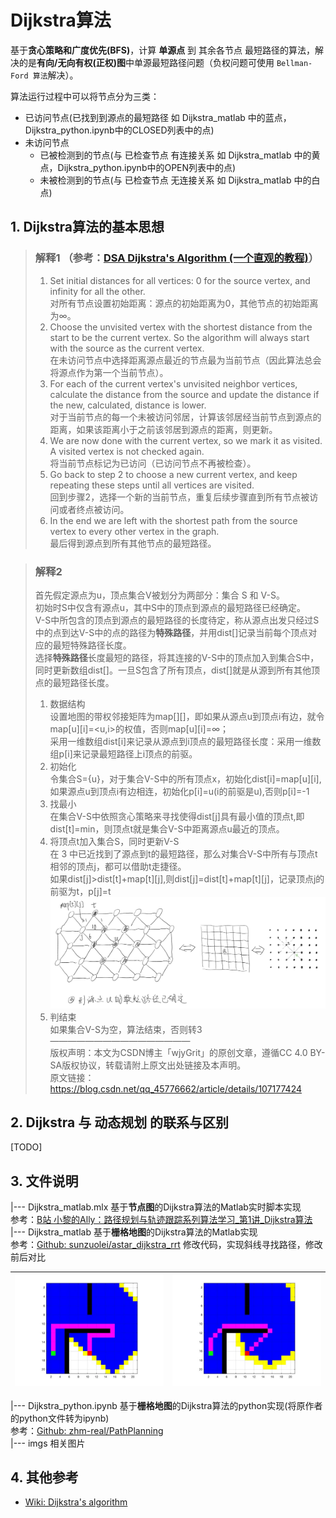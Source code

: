 # Dijkstra算法

基于**贪心策略和广度优先(BFS)**，计算 **单源点** 到 其余各节点 最短路径的算法，解决的是**有向/无向有权(正权)图**中单源最短路径问题（负权问题可使用 `Bellman-Ford 算法`解决）。  

算法运行过程中可以将节点分为三类：  
- 已访问节点(已找到到源点的最短路径 如 Dijkstra_matlab 中的蓝点，Dijkstra_python.ipynb中的CLOSED列表中的点)
- 未访问节点
  - 已被检测到的节点(与 已检查节点 有连接关系 如 Dijkstra_matlab 中的黄点，Dijkstra_python.ipynb中的OPEN列表中的点)
  - 未被检测到的节点(与 已检查节点 无连接关系 如 Dijkstra_matlab 中的白点)

## 1. Dijkstra算法的基本思想  
> ### 解释1 （参考：[DSA Dijkstra's Algorithm (一个直观的教程)](https://www.w3schools.com/dsa/dsa_algo_graphs_dijkstra.php)）
> 1. Set initial distances for all vertices: 0 for the source vertex, and infinity for all the other.  
> 对所有节点设置初始距离：源点的初始距离为0，其他节点的初始距离为∞。  
> 2. Choose the unvisited vertex with the shortest distance from the start to be the current vertex. So the algorithm will always start with the source as the current vertex.  
> 在未访问节点中选择距离源点最近的节点最为当前节点（因此算法总会将源点作为第一个当前节点）。 
> 3. For each of the current vertex's unvisited neighbor vertices, calculate the distance from the source and update the distance if the new, calculated, distance is lower.  
> 对于当前节点的每一个未被访问邻居，计算该邻居经当前节点到源点的距离，如果该距离小于之前该邻居到源点的距离，则更新。  
> 4. We are now done with the current vertex, so we mark it as visited. A visited vertex is not checked again.  
> 将当前节点标记为已访问（已访问节点不再被检查）。  
> 5. Go back to step 2 to choose a new current vertex, and keep repeating these steps until all vertices are visited.  
> 回到步骤2，选择一个新的当前节点，重复后续步骤直到所有节点被访问或者终点被访问。  
> 6. In the end we are left with the shortest path from the source vertex to every other vertex in the graph.  
> 最后得到源点到所有其他节点的最短路径。


> ### 解释2
> 首先假定源点为u，顶点集合V被划分为两部分：集合 S 和 V-S。  
> 初始时S中仅含有源点u，其中S中的顶点到源点的最短路径已经确定。  
> V-S中所包含的顶点到源点的最短路径的长度待定，称从源点出发只经过S中的点到达V-S中的点的路径为**特殊路径**，并用dist[]记录当前每个顶点对应的最短特殊路径长度。  
> 选择**特殊路径**长度最短的路径，将其连接的V-S中的顶点加入到集合S中，同时更新数组dist[]。一旦S包含了所有顶点，dist[]就是从源到所有其他顶点的最短路径长度。  
> 1. 数据结构  
>    设置地图的带权邻接矩阵为map[][]，即如果从源点u到顶点i有边，就令map[u][i]=<u,i>的权值，否则map[u][i]=∞；  
>    采用一维数组dist[i]来记录从源点到i顶点的最短路径长度：采用一维数组p[i]来记录最短路径上i顶点的前驱。  
> 2. 初始化  
>    令集合S={u}，对于集合V-S中的所有顶点x，初始化dist[i]=map[u][i],如果源点u到顶点i有边相连，初始化p[i]=u(i的前驱是u),否则p[i]=-1  
> 3. 找最小  
>    在集合V-S中依照贪心策略来寻找使得dist[j]具有最小值的顶点t,即dist[t]=min，则顶点t就是集合V-S中距离源点u最近的顶点。  
> 4. 将顶点t加入集合S，同时更新V-S  
>    在 3 中已近找到了源点到t的最短路径，那么对集合V-S中所有与顶点t相邻的顶点j，都可以借助t走捷径。  
>    如果dist[j]>dist[t]+map[t][j],则dist[j]=dist[t]+map[t][j]，记录顶点j的前驱为t，p[j]=t  
>    ![示意图](./imgs/2.jpeg)  
> 5. 判结束  
>    如果集合V-S为空，算法结束，否则转3  
> ————————————————  
> 版权声明：本文为CSDN博主「wjyGrit」的原创文章，遵循CC 4.0 BY-SA版权协议，转载请附上原文出处链接及本声明。  
> 原文链接：https://blog.csdn.net/qq_45776662/article/details/107177424

## 2. Dijkstra 与 动态规划 的联系与区别
[TODO]

## 3. 文件说明

|--- Dijkstra_matlab.mlx 基于**节点图**的Dijkstra算法的Matlab实时脚本实现  
   参考：[B站 小黎的Ally：路径规划与轨迹跟踪系列算法学习_第1讲_Dijkstra算法](https://www.bilibili.com/video/BV19T4y1M7uR/?spm_id_from=333.788.recommend_more_video.0&vd_source=be5bd51fafff7d21180e251563899e5e>)  
|--- Dijkstra_matlab 基于**栅格地图**的Dijkstra算法的Matlab实现  
   参考：[Github: sunzuolei/astar_dijkstra_rrt](https://github.com/sunzuolei/astar_dijkstra_rrt) 修改代码，实现斜线寻找路径，修改前后对比  

|![Image 1](./imgs/4.jpg)|![Image 2](./imgs/3.jpg)|
|------------------------|------------------------|  

|--- Dijkstra_python.ipynb 基于**栅格地图**的Dijkstra算法的python实现(将原作者的python文件转为ipynb)  
参考：[Github: zhm-real/PathPlanning](https://github.com/zhm-real/PathPlanning)  
|--- imgs 相关图片   


## 4. 其他参考
- [Wiki: Dijkstra's algorithm](https://en.wikipedia.org/wiki/Dijkstra%27s_algorithm)
